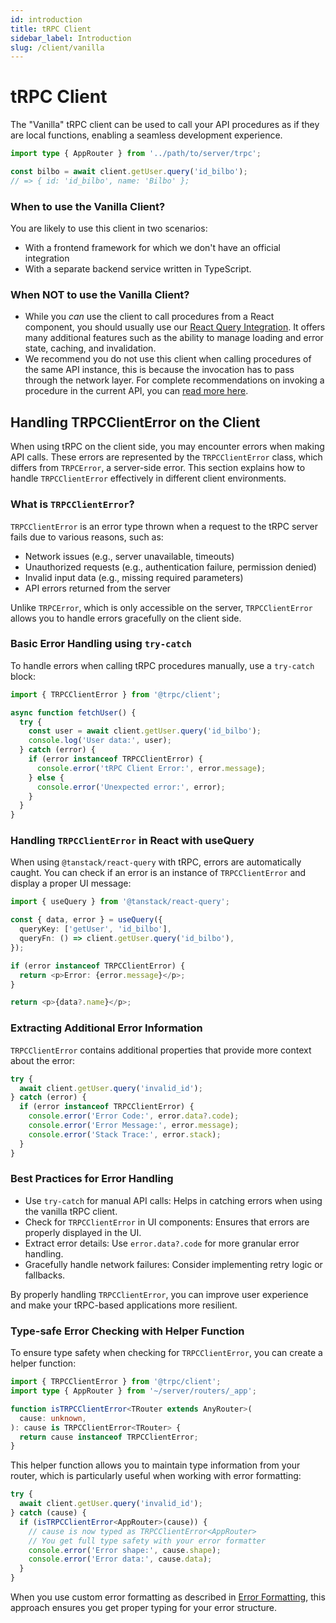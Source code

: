 ```yaml
---
id: introduction
title: tRPC Client
sidebar_label: Introduction
slug: /client/vanilla
---
```


# tRPC Client

The "Vanilla" tRPC client can be used to call your API procedures as if they are local functions, enabling a seamless development experience.

```ts
import type { AppRouter } from '../path/to/server/trpc';

const bilbo = await client.getUser.query('id_bilbo');
// => { id: 'id_bilbo', name: 'Bilbo' };
```

### When to use the Vanilla Client?

You are likely to use this client in two scenarios:

- With a frontend framework for which we don't have an official integration
- With a separate backend service written in TypeScript.

### When **NOT** to use the Vanilla Client?

- While you _can_ use the client to call procedures from a React component, you should usually use our [React Query Integration](../react/introduction.mdx). It offers many additional features such as the ability to manage loading and error state, caching, and invalidation.
- We recommend you do not use this client when calling procedures of the same API instance, this is because the invocation has to pass through the network layer. For complete recommendations on invoking a procedure in the current API, you can [read more here](/docs/server/server-side-calls).

## Handling TRPCClientError on the Client

When using tRPC on the client side, you may encounter errors when making API calls. These errors are represented by the `TRPCClientError` class, which differs from `TRPCError`, a server-side error. This section explains how to handle `TRPCClientError` effectively in different client environments.

### What is `TRPCClientError`?

`TRPCClientError` is an error type thrown when a request to the tRPC server fails due to various reasons, such as:

- Network issues (e.g., server unavailable, timeouts)
- Unauthorized requests (e.g., authentication failure, permission denied)
- Invalid input data (e.g., missing required parameters)
- API errors returned from the server

Unlike `TRPCError`, which is only accessible on the server, `TRPCClientError` allows you to handle errors gracefully on the client side.

### Basic Error Handling using `try-catch`

To handle errors when calling tRPC procedures manually, use a `try-catch` block:

```ts
import { TRPCClientError } from '@trpc/client';

async function fetchUser() {
  try {
    const user = await client.getUser.query('id_bilbo');
    console.log('User data:', user);
  } catch (error) {
    if (error instanceof TRPCClientError) {
      console.error('tRPC Client Error:', error.message);
    } else {
      console.error('Unexpected error:', error);
    }
  }
}
```

### Handling `TRPCClientError` in React with useQuery

When using `@tanstack/react-query` with tRPC, errors are automatically caught. You can check if an error is an instance of `TRPCClientError` and display a proper UI message:

```ts
import { useQuery } from '@tanstack/react-query';

const { data, error } = useQuery({
  queryKey: ['getUser', 'id_bilbo'],
  queryFn: () => client.getUser.query('id_bilbo'),
});

if (error instanceof TRPCClientError) {
  return <p>Error: {error.message}</p>;
}

return <p>{data?.name}</p>;
```

### Extracting Additional Error Information

`TRPCClientError` contains additional properties that provide more context about the error:

```ts
try {
  await client.getUser.query('invalid_id');
} catch (error) {
  if (error instanceof TRPCClientError) {
    console.error('Error Code:', error.data?.code);
    console.error('Error Message:', error.message);
    console.error('Stack Trace:', error.stack);
  }
}
```

### Best Practices for Error Handling

- Use `try-catch` for manual API calls: Helps in catching errors when using the vanilla tRPC client.
- Check for `TRPCClientError` in UI components: Ensures that errors are properly displayed in the UI.
- Extract error details: Use `error.data?.code` for more granular error handling.
- Gracefully handle network failures: Consider implementing retry logic or fallbacks.

By properly handling `TRPCClientError`, you can improve user experience and make your tRPC-based applications more resilient.

### Type-safe Error Checking with Helper Function

To ensure type safety when checking for `TRPCClientError`, you can create a helper function:

```typescript
import { TRPCClientError } from '@trpc/client';
import type { AppRouter } from '~/server/routers/_app';

function isTRPCClientError<TRouter extends AnyRouter>(
  cause: unknown,
): cause is TRPCClientError<TRouter> {
  return cause instanceof TRPCClientError;
}
```

This helper function allows you to maintain type information from your router, which is particularly useful when working with error formatting:

```typescript
try {
  await client.getUser.query('invalid_id');
} catch (cause) {
  if (isTRPCClientError<AppRouter>(cause)) {
    // cause is now typed as TRPCClientError<AppRouter>
    // You get full type safety with your error formatter
    console.error('Error shape:', cause.shape);
    console.error('Error data:', cause.data);
  }
}
```

When you use custom error formatting as described in [Error Formatting](https://trpc.io/docs/server/error-formatting), this approach ensures you get proper typing for your error structure.
